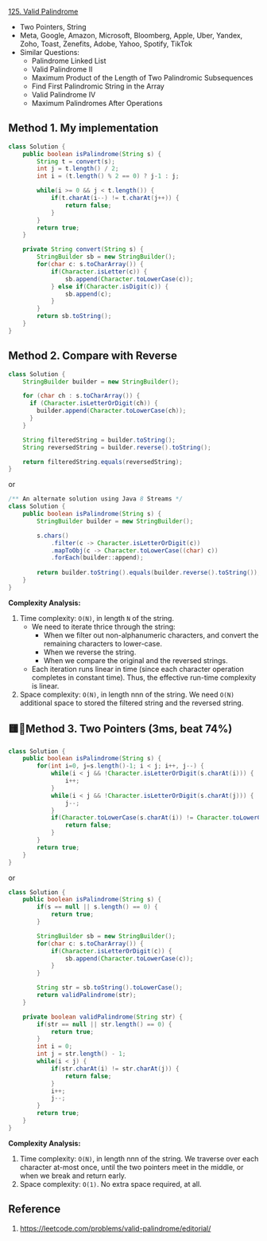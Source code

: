 [125. Valid Palindrome](https://leetcode.com/problems/valid-palindrome/description/)

* Two Pointers, String
* Meta, Google, Amazon, Microsoft, Bloomberg, Apple, Uber, Yandex, Zoho, Toast, Zenefits, Adobe, Yahoo, Spotify, TikTok
* Similar Questions:
  * Palindrome Linked List
  * Valid Palindrome II
  * Maximum Product of the Length of Two Palindromic Subsequences
  * Find First Palindromic String in the Array
  * Valid Palindrome IV
  * Maximum Palindromes After Operations


## Method 1. My implementation
```Java
class Solution {
    public boolean isPalindrome(String s) {
        String t = convert(s);
        int j = t.length() / 2;
        int i = (t.length() % 2 == 0) ? j-1 : j;

        while(i >= 0 && j < t.length()) {
            if(t.charAt(i--) != t.charAt(j++)) {
                return false;
            }
        }
        return true;
    }

    private String convert(String s) {
        StringBuilder sb = new StringBuilder();
        for(char c: s.toCharArray()) {
            if(Character.isLetter(c)) {
                sb.append(Character.toLowerCase(c));
            } else if(Character.isDigit(c)) {
                sb.append(c);
            }
        }
        return sb.toString();
    }
}
```


## Method 2. Compare with Reverse
```Java
class Solution {
    StringBuilder builder = new StringBuilder();

    for (char ch : s.toCharArray()) {
      if (Character.isLetterOrDigit(ch)) {
        builder.append(Character.toLowerCase(ch));
      }
    }

    String filteredString = builder.toString();
    String reversedString = builder.reverse().toString();

    return filteredString.equals(reversedString);
}
```

or

```Java
/** An alternate solution using Java 8 Streams */
class Solution {
    public boolean isPalindrome(String s) {
        StringBuilder builder = new StringBuilder();

        s.chars()
            .filter(c -> Character.isLetterOrDigit(c))
            .mapToObj(c -> Character.toLowerCase((char) c))
            .forEach(builder::append);
        
        return builder.toString().equals(builder.reverse().toString());
    }
}
```
**Complexity Analysis:**
1. Time complexity: `O(N)`, in length `N` of the string.
    * We need to iterate thrice through the string:
        * When we filter out non-alphanumeric characters, and convert the remaining characters to lower-case.
        * When we reverse the string.
        * When we compare the original and the reversed strings.
    * Each iteration runs linear in time (since each character operation completes in constant time). Thus, the effective run-time complexity is linear.
2. Space complexity: `O(N)`, in length nnn of the string. We need `O(N)` additional space to stored the filtered string and the reversed string.


## 🟨🌟Method 3. Two Pointers (3ms, beat 74%)
```Java
class Solution {
    public boolean isPalindrome(String s) {
        for(int i=0, j=s.length()-1; i < j; i++, j--) {
            while(i < j && !Character.isLetterOrDigit(s.charAt(i))) {
                i++;
            }
            while(i < j && !Character.isLetterOrDigit(s.charAt(j))) {
                j--;
            }
            if(Character.toLowerCase(s.charAt(i)) != Character.toLowerCase(s.charAt(j))) {
                return false;
            }
        }
        return true;
    }
}
```
or
```java
class Solution {
    public boolean isPalindrome(String s) {
        if(s == null || s.length() == 0) {
            return true;
        }

        StringBuilder sb = new StringBuilder();
        for(char c: s.toCharArray()) {
            if(Character.isLetterOrDigit(c)) {
                sb.append(Character.toLowerCase(c));
            }
        }

        String str = sb.toString().toLowerCase();
        return validPalindrome(str);
    }

    private boolean validPalindrome(String str) {
        if(str == null || str.length() == 0) {
            return true;
        }
        int i = 0;
        int j = str.length() - 1;
        while(i < j) {
            if(str.charAt(i) != str.charAt(j)) {
                return false;
            }
            i++;
            j--;
        }
        return true;
    }
}
```
**Complexity Analysis:**
1. Time complexity: `O(N)`, in length nnn of the string. We traverse over each character at-most once, until the two pointers meet in the middle, or when we break and return early.
2. Space complexity: `O(1)`. No extra space required, at all.



## Reference
1. https://leetcode.com/problems/valid-palindrome/editorial/